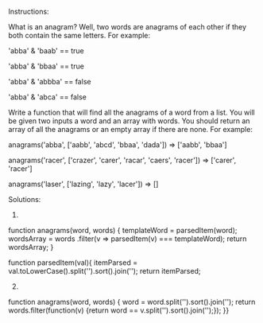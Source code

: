 Instructions:

What is an anagram? Well, two words are anagrams of each other if they both contain the same letters. For example:

'abba' & 'baab' == true

'abba' & 'bbaa' == true

'abba' & 'abbba' == false

'abba' & 'abca' == false


Write a function that will find all the anagrams of a word from a list. You will be given two inputs a word and an array with words. You should return an array of all the anagrams or an empty array if there are none. For example:

anagrams('abba', ['aabb', 'abcd', 'bbaa', 'dada']) => ['aabb', 'bbaa']

anagrams('racer', ['crazer', 'carer', 'racar', 'caers', 'racer']) => ['carer', 'racer']

anagrams('laser', ['lazing', 'lazy',  'lacer']) => []


Solutions:

1.
function anagrams(word, words) {
	templateWord = parsedItem(word);
  wordsArray = 
  	words
    .filter(v => parsedItem(v) === templateWord);
  return wordsArray;
}


function parsedItem(val){
	itemParsed = val.toLowerCase().split('').sort().join('');
  return itemParsed;


2.
function anagrams(word, words) {
  word = word.split('').sort().join('');
  return words.filter(function(v) {return word == v.split('').sort().join('');});
}}
